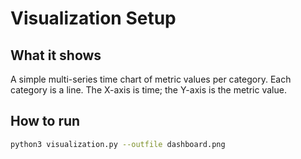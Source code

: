# Visualization Setup

## What it shows
A simple multi-series time chart of metric values per category. Each category is a line. The X-axis is time; the Y-axis is the metric value.

## How to run
```bash
python3 visualization.py --outfile dashboard.png
